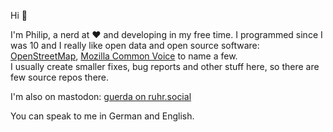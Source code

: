 Hi 👋 

I'm Philip, a nerd at ❤ and developing in my free time. I programmed since I was 10 and I really like open data and open source software: [OpenStreetMap](https://openstreetmap.org), [Mozilla Common Voice](https://commonvoice.mozilla.org) to name a few.  
I usually create smaller fixes, bug reports and other stuff here, so there are few source repos there.

I'm also on mastodon: <a rel="me" href="https://ruhr.social/@guerda">guerda on ruhr.social</a>

You can speak to me in German and English.
